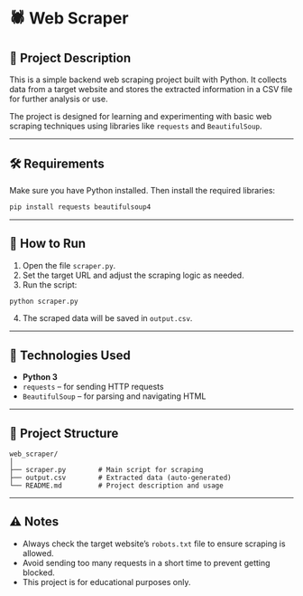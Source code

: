 # 🕷️ Web Scraper

## 📖 Project Description

This is a simple backend web scraping project built with Python. It collects data from a target website and stores the extracted information in a CSV file for further analysis or use.

The project is designed for learning and experimenting with basic web scraping techniques using libraries like `requests` and `BeautifulSoup`.

---

## 🛠️ Requirements

Make sure you have Python installed. Then install the required libraries:

```bash
pip install requests beautifulsoup4
```

---

## 🚀 How to Run

1. Open the file `scraper.py`.
2. Set the target URL and adjust the scraping logic as needed.
3. Run the script:

```bash
python scraper.py
```

4. The scraped data will be saved in `output.csv`.

---

## 🧰 Technologies Used

- **Python 3**
- `requests` – for sending HTTP requests
- `BeautifulSoup` – for parsing and navigating HTML

---

## 📁 Project Structure

```
web_scraper/
│
├── scraper.py        # Main script for scraping
├── output.csv        # Extracted data (auto-generated)
└── README.md         # Project description and usage
```

---

## ⚠️ Notes

- Always check the target website’s `robots.txt` file to ensure scraping is allowed.
- Avoid sending too many requests in a short time to prevent getting blocked.
- This project is for educational purposes only.
